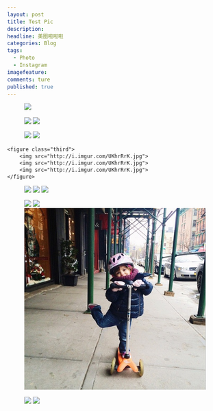 ```yaml
---
layout: post  
title: Test Pic  
description:       
headline: 美图啦啦啦
categories: Blog  
tags: 
  - Photo
  - Instagram  
imagefeature:  
comments: ture  
published: true  
---
```



<figure>
    <img src="http://i.imgur.com/UKhrRrK.jpg">
</figure>    

<figure class="half">
	<img src="{{ site.url }}/images/instagram/insta6.jpg">
	<img src="{{ site.url }}/images/instagram/insta7.jpg">
</figure>


<figure class="half">
	<a href="{{ site.url }}/images/instagram/insta6.jpg"><img src="{{ site.url }}/images/instagram/insta6.jpg"></a>
	<a href="{{ site.url }}/images/instagram/insta7.jpg"><img src="{{ site.url }}/images/instagram/insta7.jpg"></a>
</figure>


    <figure class="third">
        <img src="http://i.imgur.com/UKhrRrK.jpg">
	    <img src="http://i.imgur.com/UKhrRrK.jpg">
	    <img src="http://i.imgur.com/UKhrRrK.jpg">
    </figure>
    
<figure class="third">
    <img src="http://i.imgur.com/UKhrRrK.jpg">
	    <img src="http://i.imgur.com/UKhrRrK.jpg">
	    <img src="http://i.imgur.com/UKhrRrK.jpg">
</figure>
    
<figure class="third">
	<a href="{{ site.url }}/images/instagram/insta2.jpg"><img src="http://i.imgur.com/UKhrRrK.jpg"></a>
	<a href="{{ site.url }}/images/instagram/insta4.jpg"><img src="http://i.imgur.com/UKhrRrK.jpg"></a>
	<a href="{{ site.url }}/images/instagram/insta5.jpg"><img src="./images/instagram/insta5.jpg"></a>
</figure>

<figure class="half">
	<img src="{{ site.url }}/images/instagram/insta6.jpg"></a>
	<img src="{{ site.url }}/images/instagram/insta7.jpg"></a>
</figure>